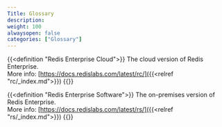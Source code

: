 ```yaml
---
Title: Glossary
description:
weight: 100
alwaysopen: false
categories: ["Glossary"]
---
```

<dl class="glossary">

{{<definition "Redis Enterprise Cloud">}}
The cloud version of Redis Enterprise.
<br/>More info: [https://docs.redislabs.com/latest/rc/]({{<relref "rc/_index.md">}}) 
{{</definition>}}

{{<definition "Redis Enterprise Software">}}
The on-premises version of Redis Enterprise.
<br/>More info: [https://docs.redislabs.com/latest/rs/]({{<relref "rs/_index.md">}})
{{</definition>}}

</dl>
